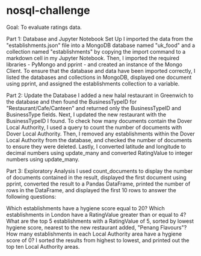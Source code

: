 # nosql-challenge
Goal: To evaluate ratings data.

Part 1: Database and Jupyter Notebook Set Up
I imported the data from the "establishments.json" file into a MongoDB database named "uk_food" and a collection named "establishments" by copying the import command to a markdown cell in my Jupyter Notebook. Then, I imported the required libraries - PyMongo and pprint - and created an instance of the Mongo Client. To ensure that the database and data have been imported correctly, I listed the databases and collections in MongoDB, displayed one document using pprint, and assigned the establishments collection to a variable.

Part 2: Update the Database
I added a new halal restaurant in Greenwich to the database and then found the BusinessTypeID for "Restaurant/Cafe/Canteen" and returned only the BusinessTypeID and BusinessType fields. Next, I updated the new restaurant with the BusinessTypeID I found. To check how many documents contain the Dover Local Authority, I used a query to count the number of documents with Dover Local Authority. Then, I removed any establishments within the Dover Local Authority from the database, and checked the number of documents to ensure they were deleted. Lastly, I converted latitude and longitude to decimal numbers using update_many and converted RatingValue to integer numbers using update_many.

Part 3: Exploratory Analysis
I used count_documents to display the number of documents contained in the result, displayed the first document using pprint, converted the result to a Pandas DataFrame, printed the number of rows in the DataFrame, and displayed the first 10 rows to answer the following questions:

Which establishments have a hygiene score equal to 20?
Which establishments in London have a RatingValue greater than or equal to 4?
What are the top 5 establishments with a RatingValue of 5, sorted by lowest hygiene score, nearest to the new restaurant added, "Penang Flavours"?
How many establishments in each Local Authority area have a hygiene score of 0? I sorted the results from highest to lowest, and printed out the top ten Local Authority areas.
